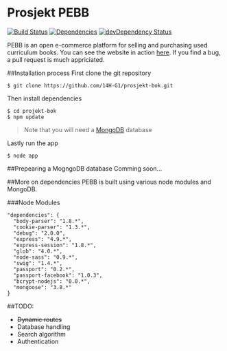 Prosjekt PEBB
=========
[![Build Status](https://travis-ci.org/14H-G1/prosjekt-bok.svg?branch=master)](https://travis-ci.org/14H-G1/prosjekt-bok)
[![Dependencies](https://david-dm.org/14H-G1/prosjekt-bok.png)](https://david-dm.org/14H-G1/prosjekt-bok)
[![devDependency Status](https://david-dm.org/14H-G1/prosjekt-bok/dev-status.svg)](https://david-dm.org/14H-G1/prosjekt-bok#info=devDependencies)

PEBB is an open e-commerce platform for selling and purchasing used curriculum books. You can see the website in action [here](http://pebb.no). If you find a bug, a pull request is much appriciated.

##Installation process
First clone the git repository
```
$ git clone https://github.com/14H-G1/prosjekt-bok.git
```
Then install dependencies
```
$ cd projekt-bok
$ npm update
```
> Note that you will need a [MongoDB](http://mongodb.com) database

Lastly run the app
```
$ node app
```

##Prepearing a MogngoDB database
Comming soon...

##More on dependencies
PEBB is built using various node modules and MongoDB.

###Node Modules
```
"dependencies": {
  "body-parser": "1.8.*",
  "cookie-parser": "1.3.*",
  "debug": "2.0.0",
  "express": "4.9.*",
  "express-session": "1.8.*",
  "glob": "4.0.*",
  "node-sass": "0.9.*",
  "swig": "1.4.*",
  "passport": "0.2.*",
  "passport-facebook": "1.0.3",
  "bcrypt-nodejs": "0.0.*",
  "mongoose": "3.8.*"
}
```

##TODO:
- ~~Dynamic routes~~
- Database handling
- Search algorithm
- Authentication
